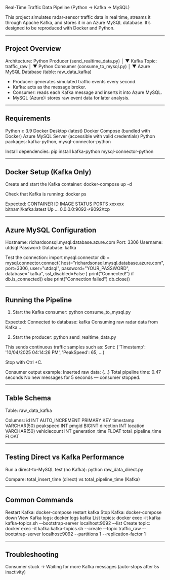 Real-Time Traffic Data Pipeline (Python -> Kafka -> MySQL)

This project simulates radar-sensor traffic data in real time, streams it through Apache Kafka, and stores it in an Azure MySQL database. It’s designed to be reproduced with Docker and Python.

--------------------------------------------------------------------------------
Project Overview
--------------------------------------------------------------------------------
Architecture:
Python Producer (send_realtime_data.py)
        │
        ▼
    Kafka Topic: traffic_raw
        │
        ▼
Python Consumer (consume_to_mysql.py)
        │
        ▼
 Azure MySQL Database (table: raw_data_kafka)

- Producer: generates simulated traffic events every second.
- Kafka: acts as the message broker.
- Consumer: reads each Kafka message and inserts it into Azure MySQL.
- MySQL (Azure): stores raw event data for later analysis.

--------------------------------------------------------------------------------
Requirements
--------------------------------------------------------------------------------
Python ≥ 3.9
Docker Desktop (latest)
Docker Compose (bundled with Docker)
Azure MySQL Server (accessible with valid credentials)
Python packages: kafka-python, mysql-connector-python

Install dependencies:
    pip install kafka-python mysql-connector-python

--------------------------------------------------------------------------------
Docker Setup (Kafka Only)
--------------------------------------------------------------------------------
Create and start the Kafka container:
    docker-compose up -d

Check that Kafka is running:
    docker ps

Expected:
    CONTAINER ID   IMAGE                  STATUS         PORTS
    xxxxxx         bitnami/kafka:latest   Up ...         0.0.0.0:9092->9092/tcp

--------------------------------------------------------------------------------
Azure MySQL Configuration
--------------------------------------------------------------------------------
Hostname:  richardsonsql.mysql.database.azure.com
Port:      3306
Username:  utdsql
Password:  <your-password>
Database:  kafka

Test the connection:
    import mysql.connector
    db = mysql.connector.connect(
        host="richardsonsql.mysql.database.azure.com",
        port=3306,
        user="utdsql",
        password="YOUR_PASSWORD",
        database="kafka",
        ssl_disabled=False
    )
    print("Connected!") if db.is_connected() else print("Connection failed")
    db.close()

--------------------------------------------------------------------------------
Running the Pipeline
--------------------------------------------------------------------------------
1. Start the Kafka consumer:
    python consume_to_mysql.py

Expected:
    Connected to database: kafka
    Consuming raw radar data from Kafka...

2. Start the producer:
    python send_realtime_data.py

This sends continuous traffic samples such as:
    Sent: {'Timestamp': '10/04/2025 04:14:26 PM', 'PeakSpeed': 65, ...}

Stop with Ctrl +C.

Consumer output example:
    Inserted raw data: {...}
    Total pipeline time: 0.47 seconds
    No new messages for 5 seconds — consumer stopped.

--------------------------------------------------------------------------------
Table Schema
--------------------------------------------------------------------------------
Table: raw_data_kafka

Columns:
    id INT AUTO_INCREMENT PRIMARY KEY
    timestamp VARCHAR(50)
    peakspeed INT
    pmgid BIGINT
    direction INT
    location VARCHAR(50)
    vehiclecount INT
    generation_time FLOAT
    total_pipeline_time FLOAT

--------------------------------------------------------------------------------
Testing Direct vs Kafka Performance
--------------------------------------------------------------------------------
Run a direct-to-MySQL test (no Kafka):
    python raw_data_direct.py

Compare:
    total_insert_time (direct)
vs
    total_pipeline_time (Kafka)

--------------------------------------------------------------------------------
Common Commands
--------------------------------------------------------------------------------
Restart Kafka: docker-compose restart kafka
Stop Kafka: docker-compose down
View Kafka logs: docker logs kafka
List topics: docker exec -it kafka kafka-topics.sh --bootstrap-server localhost:9092 --list
Create topic:
    docker exec -it kafka kafka-topics.sh --create --topic traffic_raw --bootstrap-server localhost:9092 --partitions 1 --replication-factor 1

--------------------------------------------------------------------------------
Troubleshooting
--------------------------------------------------------------------------------
Consumer stuck -> Waiting for more Kafka messages (auto-stops after 5s inactivity)

